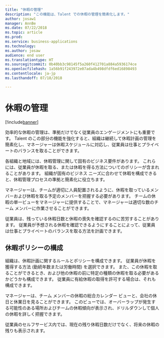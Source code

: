 ```yaml
---
title: "休暇の管理"
description: "この機能は、Talent での休暇の管理を簡素化します。"
author: josaw1
manager: AnnBe
ms.date: 07/22/2018
ms.topic: article
ms.prod: 
ms.service: business-applications
ms.technology: 
ms.author: josaw
audience: end user
ms.translationtype: HT
ms.sourcegitcommit: 0b40bb3c98145f5a260f412701a884a5936174ce
ms.openlocfilehash: 1a56b91f243972e07ada4b498dfdf6ed16898493
ms.contentlocale: ja-jp
ms.lasthandoff: 07/18/2018

---
```


# <a name="leave-and-absence-management"></a>休暇の管理

[!include[banner](../../includes/banner.md)]

効率的な休暇の管理は、準拠だけでなく従業員のエンゲージメントにも重要です。 Talent のこの部分の機能を強化すると、組織は継続して休暇計画の管理を簡素化し、マネージャーは休暇スケジュールに対応し、従業員は仕事とプライベートのバランスを取ることができます。

各組織と地域には、休暇管理に関して固有のビジネス要件があります。 これらには、従業員が休暇を取る、または休暇を得る方法についてのポリシーが含まれることがあります。 組織が固有のビジネス ニーズに合わせて休暇を構成できると、休暇管理プロセスの準拠と簡素化に役立ちます。

マネージャーは、チームが適切に人員配置されるように、休暇を取っているメンバーおよび休暇を取る予定のメンバーを把握する必要があります。 チームの休暇の単一ビューをマネージャーに提供することで、マネージャーは適切な数のチーム メンバーに作業させることができます。 

従業員は、残っている休暇日数と休暇の喪失を確認するのに苦労することがあります。 従業員が予想される休暇を確認できるようにすることによって、従業員は仕事とプライベートのバランスを取る方法を計画できます。 

## <a name="configure-time-off-policies"></a>休暇ポリシーの構成

組織は、休暇計画に関するルールとポリシーを構成できます。 従業員が休暇を獲得する方法 (勤続年数または労働時間) を選択できます。 また、この休暇を取ることができるとき、および他の休暇の前に特定の種類の休暇を取る必要があるかどうかも構成できます。
従業員に有給休暇の取得を許可する場合は、それも構成できます。

マネージャーは、チーム メンバーの休暇の総合カレンダー ビューと、会社の休日と休業日を見ることができます。 このビューでは、オーバーラップが発生する可能性のある場所およびチームの休暇傾向が表示され、ドリルダウンして個人の休暇を詳しく把握できます。 

従業員のセルフサービス内では、現在の残り休暇日数だけでなく、将来の休暇の残りも表示されます。

<!--
## Status
### Development status
Generally available
#### Target timeframe
September or later
-->

